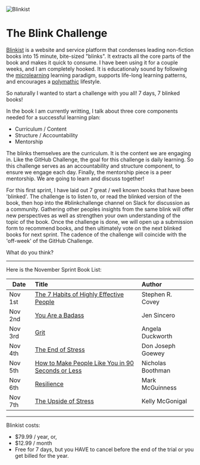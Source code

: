 ![Blinkist](https://fourminutebooks.com/wp-content/uploads/2015/12/blinkist-review-v4-logo-background.jpg)

# The Blink Challenge

[Blinkist](https://www.blinkist.com/) is a website and service platform that condenses leading non-fiction books into 15 minute, bite-sized "blinks". It extracts all the core parts of the book and makes it quick to consume. I have been using it for a couple weeks, and I am completely hooked. It is educationaly sound by following the [microlearning](https://www.lynda.com/Camtasia-tutorials/microlearning-right-strategy-you/734647/793988-4.html?srchtrk=index%3a1%0alinktypeid%3a2%0aq%3amicrolearning%0apage%3a1%0as%3arelevance%0asa%3atrue%0aproducttypeid%3a2) learning paradigm, supports life-long learning patterns, and encourages a [polymathic](https://www.dictionary.com/browse/polymathic) lifestyle. 

So naturally I wanted to start a challenge with you all! 
7 days, 7 blinked books!

In the book I am currently writting, I talk about three core components needed for a successful learning plan:
- Curriculum / Content
- Structure / Accountability
- Mentorship

The blinks themselves are the curriculum. It is the content we are engaging in.
Like the GitHub Challenge, the goal for this challenge is daily learning. So this challenge serves as an accountability and structure component, to ensure we engage each day. Finally, the mentorship piece is a peer mentorship. We are going to learn and discuss together!

For this first sprint, I have laid out 7 great / well known books that have been 'blinked'. The challenge is to listen to, or read the blinked version of the book, then hop into the #blinkchallenge channel on Slack for discussion as a community. Gathering other peoples insights from the same blink will offer new perspectives as well as strengthen your own understanding of the topic of the book. Once the challenge is done, we will open up a submission form to recommend books, and then ultimately vote on the next blinked books for next sprint. The cadence of the challenge will coincide with the 'off-week' of the GitHub Challenge. 

What do you think? 

---

Here is the November Sprint Book List:

| Date        | Title           | Author  |
| ------------- |:-------------| :-----|
| Nov 1st      | [The 7 Habits of Highly Effective People](https://www.blinkist.com/en/books/the-7-habits-of-highly-effective-people-en/) | Stephen R. Covey |
| Nov 2nd      | [You Are a Badass](https://www.blinkist.com/books/you-are-a-badass-en?r=2&st=you%20are%20a%20badass)      |   Jen Sincero |
| Nov 3rd | [Grit](https://www.blinkist.com/books/grit-en?r=2&st=grit)      |    Angela Duckworth |
| Nov 4th | [The End of Stress](https://www.blinkist.com/books/the-end-of-stress-en?r=1&st=The%20End%20of%20Stress)      |    Don Joseph Goewey |
| Nov 5th | [How to Make People Like You in 90 Seconds or Less](https://www.blinkist.com/books/how-to-make-people-like-you-in-90-seconds-or-less-en?r=1&st=How%20to%20Make%20People%20Like%20You%20in%2090%20Seconds%20or%20Less)      |    Nicholas Boothman |
| Nov 6th | [Resilience](https://www.blinkist.com/books/resilience-en-mark-mcguinness?r=1&st=Resilience)      |    Mark McGuinness |
| Nov 7th | [The Upside of Stress](https://www.blinkist.com/books/the-upside-of-stress-en?r=1&st=The%20Upside%20of%20Stress)      |    Kelly McGonigal |

---

Blinkist costs:
- $79.99 / year, or,
- $12.99 / month
- Free for 7 days, but you HAVE to cancel before the end of the trial or you get billed for the year. 
